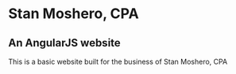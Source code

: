 # Stan Moshero, CPA

## An AngularJS website

This is a basic website built for the business of Stan Moshero, CPA
